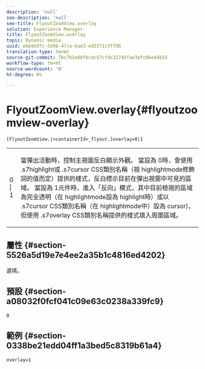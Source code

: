 ```yaml
---
description: 'null'
seo-description: 'null'
seo-title: FlyoutZoomView.overlay
solution: Experience Manager
title: FlyoutZoomView.overlay
topic: Dynamic media
uuid: e6e9e97c-5d9b-47ca-bae3-ed3371c5ff9b
translation-type: tm+mt
source-git-commit: 7bc7b3a86fbcdc57cfdc31745fae3afc06e44b15
workflow-type: tm+mt
source-wordcount: '0'
ht-degree: 0%

---
```



# FlyoutZoomView.overlay{#flyoutzoomview-overlay}

`[FlyoutZoomView.|<containerId>_flyout.]overlay=0|1`

<table id="table_D052090D052D4273B37872C0C7E09E4B"> 
 <tbody> 
  <tr> 
   <td colname="col1"> <p><span class="codeph"> 0 | 1</span> </p> </td> 
   <td colname="col2"> <p> 當彈出活動時，控制主視圖反白顯示外觀。 當設為<span class="codeph"> 0</span>時，會使用<span class="codeph"> .s7highlight</span>或<span class="codeph"> .s7cursor</span> CSS類別名稱（視<span class="codeph"> highlightmode</span>修飾詞的值而定）提供的樣式，反白標示目前在彈出視窗中可見的區域。 當設為<span class="codeph"> 1</span>元件時，進入「反向」模式，其中目前檢視的區域為完全透明（在<span class="codeph"> highlightmode</span>設為<span class="codeph"> highlight</span>時）或以<span class="codeph"> .s7cursor</span> CSS類別名稱（在<span class="codeph"> highlightmode</span>中）設為<span class="codeph"> cursor</span>)，但使用<span class="codeph"> .s7overlay</span> CSS類別名稱提供的樣式填入周圍區域。 </p> </td> 
  </tr> 
 </tbody> 
</table>

## 屬性 {#section-5526a5d19e7e4ee2a35b1c4816ed4202}

選填。

## 預設 {#section-a08032f0fcf041c09e63c0238a339fc9}

`0`

## 範例 {#section-0338be21edd04ff1a3bed5c8319b61a4}

`overlay=1`

